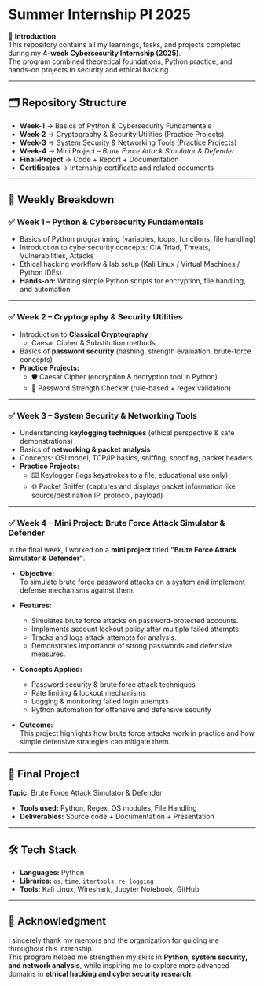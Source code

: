 # Summer Internship PI 2025

📖 **Introduction**  
This repository contains all my learnings, tasks, and projects completed during my **4-week Cybersecurity Internship (2025)**.  
The program combined theoretical foundations, Python practice, and hands-on projects in security and ethical hacking.  

---

## 🗂️ Repository Structure  
- **Week-1** → Basics of Python & Cybersecurity Fundamentals  
- **Week-2** → Cryptography & Security Utilities (Practice Projects)  
- **Week-3** → System Security & Networking Tools (Practice Projects)  
- **Week-4** → Mini Project – *Brute Force Attack Simulator & Defender*  
- **Final-Project** → Code + Report + Documentation  
- **Certificates** → Internship certificate and related documents  

---

## 📅 Weekly Breakdown  

### ✅ Week 1 – Python & Cybersecurity Fundamentals  
- Basics of Python programming (variables, loops, functions, file handling)  
- Introduction to cybersecurity concepts: CIA Triad, Threats, Vulnerabilities, Attacks  
- Ethical hacking workflow & lab setup (Kali Linux / Virtual Machines / Python IDEs)  
- **Hands-on:** Writing simple Python scripts for encryption, file handling, and automation  

---

### ✅ Week 2 – Cryptography & Security Utilities  
- Introduction to **Classical Cryptography**  
  - Caesar Cipher & Substitution methods  
- Basics of **password security** (hashing, strength evaluation, brute-force concepts)  
- **Practice Projects:**  
  - 🛡️ Caesar Cipher (encryption & decryption tool in Python)  
  - 🔑 Password Strength Checker (rule-based + regex validation)  

---

### ✅ Week 3 – System Security & Networking Tools  
- Understanding **keylogging techniques** (ethical perspective & safe demonstrations)  
- Basics of **networking & packet analysis**  
- Concepts: OSI model, TCP/IP basics, sniffing, spoofing, packet headers  
- **Practice Projects:**  
  - ⌨️ Keylogger (logs keystrokes to a file, educational use only)  
  - 🌐 Packet Sniffer (captures and displays packet information like source/destination IP, protocol, payload)  

---

### ✅ Week 4 – Mini Project: Brute Force Attack Simulator & Defender  
In the final week, I worked on a **mini project** titled **"Brute Force Attack Simulator & Defender"**.  

- **Objective:**  
  To simulate brute force password attacks on a system and implement defense mechanisms against them.  

- **Features:**  
  - Simulates brute force attacks on password-protected accounts.  
  - Implements account lockout policy after multiple failed attempts.  
  - Tracks and logs attack attempts for analysis.  
  - Demonstrates importance of strong passwords and defensive measures.  

- **Concepts Applied:**  
  - Password security & brute force attack techniques  
  - Rate limiting & lockout mechanisms  
  - Logging & monitoring failed login attempts  
  - Python automation for offensive and defensive security  

- **Outcome:**  
  This project highlights how brute force attacks work in practice and how simple defensive strategies can mitigate them.  

---

## 🎯 Final Project  
**Topic:** Brute Force Attack Simulator & Defender  
- **Tools used:** Python, Regex, OS modules, File Handling  
- **Deliverables:** Source code + Documentation + Presentation  

---

## 🛠️ Tech Stack  
- **Languages:** Python  
- **Libraries:** `os`, `time`, `itertools`, `re`, `logging`  
- **Tools:** Kali Linux, Wireshark, Jupyter Notebook, GitHub  

---

## 🙏 Acknowledgment  
I sincerely thank my mentors and the organization for guiding me throughout this internship.  
This program helped me strengthen my skills in **Python, system security, and network analysis**, while inspiring me to explore more advanced domains in **ethical hacking and cybersecurity research**.  
